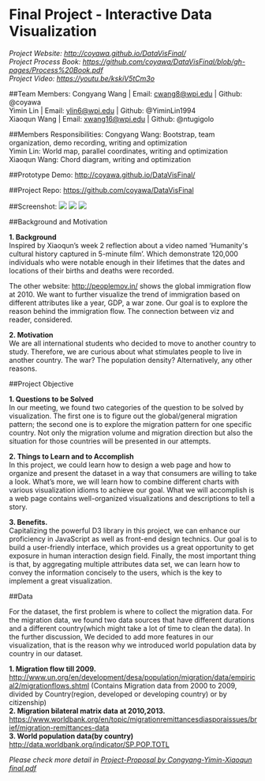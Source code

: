 Final Project - Interactive Data Visualization  
===
*Project Website: http://coyawa.github.io/DataVisFinal/*  
*Project Process Book: https://github.com/coyawa/DataVisFinal/blob/gh-pages/Process%20Book.pdf*  
*Project Video: https://youtu.be/kskiV5tCm3o*  
                   
##Team Members:
Congyang Wang | Email: cwang8@wpi.edu   | Github: @coyawa  
Yimin Lin             | Email: ylin6@wpi.edu        | Github: @YiminLin1994  
Xiaoqun Wang    | Email: xwang16@wpi.edu  | Github: @ntugigolo  

##Members Responsibilities:
Congyang Wang: Bootstrap, team organization, demo recording, writing and optimization<br>
Yimin Lin: World map, parallel coordinates, writing and optimization<br>
Xiaoqun Wang: Chord diagram, writing and optimization<br>

##Prototype Demo:
http://coyawa.github.io/DataVisFinal/ 

##Project Repo:
https://github.com/coyawa/DataVisFinal  

##Screenshot:
![](https://ww3.sinaimg.cn/large/006tKfTcgy1fd95lemjg1j31kw0zkk0b.jpg)
![](https://ww4.sinaimg.cn/large/006tKfTcgy1fd8vu8a0z1j31kw0y01d8.jpg)
![](https://ww1.sinaimg.cn/large/006tKfTcgy1fd95lfs8hqj31kw0mb0xk.jpg)

##Background and Motivation

**1. Background**  
Inspired by Xiaoqun’s week 2 reflection about a video named ‘Humanity's cultural history captured in 5-minute film’. Which demonstrate 120,000 individuals who were notable enough in their lifetimes that the dates and locations of their births and deaths were recorded.   

The other website: http://peoplemov.in/ shows the global immigration flow at 2010. We want to further visualize the trend of immigration based on different attributes like a year, GDP, a war zone. Our goal is to explore the reason behind the immigration flow. The connection between viz and reader, considered.  

**2. Motivation**  
We are all international students who decided to move to another country to study. Therefore, we are curious about what stimulates people to live in another country. The war? The population density? Alternatively, any other reasons.  

##Project Objective

**1. Questions to be Solved**  
In our meeting, we found two categories of the question to be solved by visualization. The first one is to figure out the global/general migration pattern; the second one is to explore the migration pattern for one specific country. Not only the migration volume and migration direction but also the situation for those countries will be presented in our attempts.  

**2. Things to Learn and to Accomplish**  
In this project, we could learn how to design a web page and how to organize and present the dataset in a way that consumers are willing to take a look. What’s more, we will learn how to combine different charts with various visualization idioms to achieve our goal. What we will accomplish is a web page contains well-organized visualizations and descriptions to tell a story.  

**3. Benefits.**  
Capitalizing the powerful D3 library in this project, we can enhance our proficiency in JavaScript as well as front-end design technics. Our goal is to build a user-friendly  interface, which provides us a great opportunity to get exposure in human interaction design field. Finally, the most important thing is that, by aggregating multiple attributes data set, we can learn how to convey the information concisely to the users, which is the key to implement a great visualization.  

##Data

For the dataset, the first problem is where to collect the migration data. For the migration data, we found two data sources that have different durations and a different country(which might take a lot of time to clean the data). In the further discussion, We decided to add more features in our visualization, that is the reason why we introduced world population data by country in our dataset.  

**1. Migration flow till 2009.**  
http://www.un.org/en/development/desa/population/migration/data/empirical2/migrationflows.shtml (Contains Migration data from 2000 to 2009, divided by Country(region, developed or developing country) or by citizenship)  
**2. Migration bilateral matrix data at 2010,2013.**  
https://www.worldbank.org/en/topic/migrationremittancesdiasporaissues/brief/migration-remittances-data  
**3. World population data(by country)**  
http://data.worldbank.org/indicator/SP.POP.TOTL   

*Please check more detail in [Project-Proposal by Congyang-Yimin-Xiaoqun final.pdf](https://github.com/coyawa/DataVisFinal/blob/master/Project-Proposal%20by%20Congyang-Yimin-Xiaoqun%20final.pdf)* 


